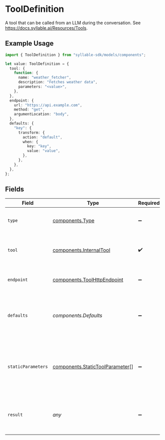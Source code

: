 # ToolDefinition

A tool that can be called from an LLM during the conversation. See https://docs.syllable.ai/Resources/Tools.

## Example Usage

```typescript
import { ToolDefinition } from "syllable-sdk/models/components";

let value: ToolDefinition = {
  tool: {
    function: {
      name: "weather_fetcher",
      description: "Fetches weather data",
      parameters: "<value>",
    },
  },
  endpoint: {
    url: "https://api.example.com",
    method: "get",
    argumentLocation: "body",
  },
  defaults: {
    "key": {
      transform: {
        action: "default",
        when: {
          key: "key",
          value: "value",
        },
      },
    },
  },
};
```

## Fields

| Field                                                                                              | Type                                                                                               | Required                                                                                           | Description                                                                                        |
| -------------------------------------------------------------------------------------------------- | -------------------------------------------------------------------------------------------------- | -------------------------------------------------------------------------------------------------- | -------------------------------------------------------------------------------------------------- |
| `type`                                                                                             | [components.Type](../../models/components/type.md)                                                 | :heavy_minus_sign:                                                                                 | The action to take when the LLM calls the tool.                                                    |
| `tool`                                                                                             | [components.InternalTool](../../models/components/internaltool.md)                                 | :heavy_check_mark:                                                                                 | A tool definition to be used by the OpenAI API.                                                    |
| `endpoint`                                                                                         | [components.ToolHttpEndpoint](../../models/components/toolhttpendpoint.md)                         | :heavy_minus_sign:                                                                                 | The configuration for an HTTP API call.                                                            |
| `defaults`                                                                                         | *components.Defaults*                                                                              | :heavy_minus_sign:                                                                                 | The default values for the parameters of the function/tool call.                                   |
| `staticParameters`                                                                                 | [components.StaticToolParameter](../../models/components/statictoolparameter.md)[]                 | :heavy_minus_sign:                                                                                 | Parameters for the tool whose values should be set at config time (i.e., not provided by the LLM). |
| `result`                                                                                           | *any*                                                                                              | :heavy_minus_sign:                                                                                 | The optional result of the tool call. Only used for `context` tools.                               |